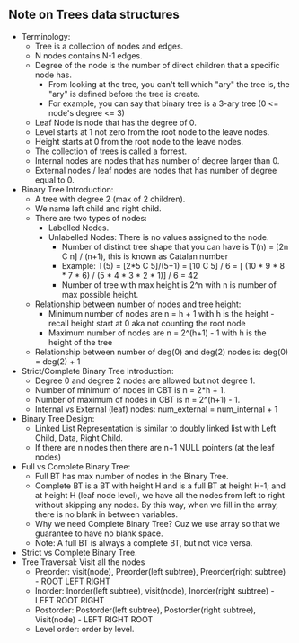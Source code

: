 ## Note on Trees data structures
- Terminology:
    - Tree is a collection of nodes and edges.
    - N nodes contains N-1 edges.
    - Degree of the node is the number of direct children that a specific node has.
        - From looking at the tree, you can't tell which "ary" the tree is, the "ary" is defined before the tree is create.
        - For example, you can say that binary tree is a 3-ary tree (0 <= node's degree <= 3)
    - Leaf Node is node that has the degree of 0.
    - Level starts at 1 not zero from the root node to the leave nodes.
    - Height starts at 0 from the root node to the leave nodes.
    - The collection of trees is called a forrest.
    - Internal nodes are nodes that has number of degree larger than 0.
    - External nodes / leaf nodes are nodes that has number of degree equal to 0.
- Binary Tree Introduction:
    - A tree with degree 2 (max of 2 children).
    - We name left child and right child.
    - There are two types of nodes: 
        - Labelled Nodes.
        - Unlabelled Nodes: There is no values assigned to the node.
            - Number of distinct tree shape that you can have is T(n) = [2n C n] / (n+1), this is known as Catalan number
            - Example: T(5) = [2*5 C 5]/(5+1) = [10 C 5] / 6 = [ (10 * 9 * 8 * 7 * 6) / (5 * 4 * 3 * 2 * 1)] / 6 = 42
            - Number of tree with max height is 2^n with n is number of max possible height.
    - Relationship between number of nodes and tree height:
        - Minimum number of nodes are n = h + 1 with h is the height - recall height start at 0 aka not counting the root node
        - Maximum number of nodes are n = 2^(h+1) - 1 with h is the height of the tree
    - Relationship between number of deg(0) and deg(2) nodes is: deg(0) = deg(2) + 1
- Strict/Complete Binary Tree Introduction:
    - Degree 0 and degree 2 nodes are allowed but not degree 1.
    - Number of minimum of nodes in CBT is n = 2*h + 1.
    - Number of maximum of nodes in CBT is n = 2^(h+1) - 1.
    - Internal vs External (leaf) nodes: num_external = num_internal + 1 
- Binary Tree Design:
    - Linked List Representation is similar to doubly linked list with Left Child, Data, Right Child.
    - If there are n nodes then there are n+1 NULL pointers (at the leaf nodes)
- Full vs Complete Binary Tree:
    - Full BT has max number of nodes in the Binary Tree.
    - Complete BT is a BT with height H and is a full BT at height H-1; and at height H (leaf node level), we have all the nodes from left to right without skipping any nodes. By this way, when we fill in the array, there is no blank in between variables.
    - Why we need Complete Binary Tree? Cuz we use array so that we guarantee to have no blank space.
    - Note: A full BT is always a complete BT, but not vice versa.
- Strict vs Complete Binary Tree.
- Tree Traversal: Visit all the nodes
    - Preorder: visit(node), Preorder(left subtree), Preorder(right subtree) - ROOT LEFT RIGHT
    - Inorder: Inorder(left subtree), visit(node), Inorder(right subtree) - LEFT ROOT RIGHT
    - Postorder: Postorder(left subtree), Postorder(right subtree), Visit(node) - LEFT RIGHT ROOT
    - Level order: order by level.


